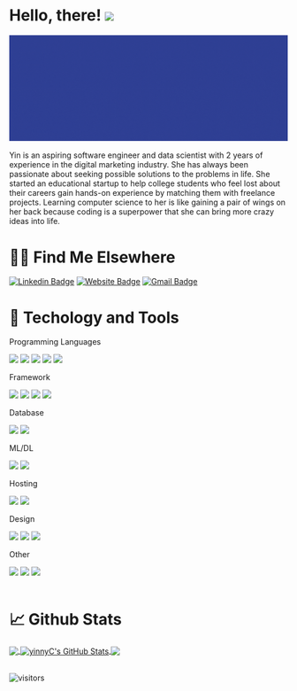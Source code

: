 # Hello, there! <img src="https://raw.githubusercontent.com/MartinHeinz/MartinHeinz/master/wave.gif" width="30px">

![header](./images/header.gif)

Yin is an aspiring software engineer and data scientist with 2 years of experience in the digital marketing industry. She has always been passionate about seeking possible solutions to the problems in life. She started an educational startup to help college students who feel lost about their careers gain hands-on experience by matching them with freelance projects. Learning computer science to her is like gaining a pair of wings on her back because coding is a superpower that she can bring more crazy ideas into life.

# 🤙🏻 Find Me Elsewhere

[![Linkedin Badge](https://img.shields.io/badge/-YinChang-blue?style=flat-square&logo=Linkedin&logoColor=white&link=https://www.linkedin.com/in/yin-chang/)](https://www.linkedin.com/in/yin-chang/)
[![Website Badge](https://img.shields.io/badge/-Portfolio-e34f26?style=flat-square&logo=HTML5&logoColor=white&link=https://www.makeschool.com/portfolio/yin-chang)](https://www.makeschool.com/portfolio/yin-chang)
[![Gmail Badge](https://img.shields.io/badge/-yin.chang@students.makeschool.com-d14836?style=flat-square&logo=Gmail&logoColor=white&link=mailto:yin.chang@students.makeschool.com)](mailto:yin.chang@students.makeschool.com)

# 🔧 Techology and Tools

Programming Languages

<img src="https://img.shields.io/badge/python%20-%2314354C.svg?&style=for-the-badge&logo=python&logoColor=white"/>
<img src="https://img.shields.io/badge/javascript%20-%23323330.svg?&style=for-the-badge&logo=javascript&logoColor=%23F7DF1E"/>
<img src="https://img.shields.io/badge/html5%20-%23E34F26.svg?&style=for-the-badge&logo=html5&logoColor=white"/>
<img src="https://img.shields.io/badge/css3%20-%231572B6.svg?&style=for-the-badge&logo=css3&logoColor=white"/>
<img src="https://img.shields.io/badge/shell_script%20-%23121011.svg?&style=for-the-badge&logo=gnu-bash&logoColor=white"/>

Framework

<img src="https://img.shields.io/badge/react%20-%2320232a.svg?&style=for-the-badge&logo=react&logoColor=%2361DAFB"/>
<img src="https://img.shields.io/badge/react_native%20-%2320232a.svg?&style=for-the-badge&logo=react&logoColor=%2361DAFB"/>
<img src="https://img.shields.io/badge/bootstrap%20-%23563D7C.svg?&style=for-the-badge&logo=bootstrap&logoColor=white"/>
<img src="https://img.shields.io/badge/flask%20-%23000.svg?&style=for-the-badge&logo=flask&logoColor=white"/>

Database

<img src ="https://img.shields.io/badge/sqlite-%2307405e.svg?&style=for-the-badge&logo=sqlite&logoColor=white"/>
<img src ="https://img.shields.io/badge/MongoDB-%234ea94b.svg?&style=for-the-badge&logo=mongodb&logoColor=white"/>

ML/DL

<img src="https://img.shields.io/badge/numpy%20-%23013243.svg?&style=for-the-badge&logo=numpy&logoColor=white" />
<img src="https://img.shields.io/badge/pandas%20-%23150458.svg?&style=for-the-badge&logo=pandas&logoColor=white" />

Hosting

<img src="https://img.shields.io/badge/heroku%20-%23430098.svg?&style=for-the-badge&logo=heroku&logoColor=white"/>
<img src="https://img.shields.io/badge/glitch%20-%233333FF.svg?&style=for-the-badge&logo=glitch&logoColor=white"/>

Design

<img src="https://img.shields.io/badge/figma%20-%23F24E1E.svg?&style=for-the-badge&logo=figma&logoColor=white"/>
<img src="https://img.shields.io/badge/adobe%20illustrator%20-%23FF9A00.svg?&style=for-the-badge&logo=adobe%20illustrator&logoColor=white"/>
<img src="https://img.shields.io/badge/adobe%20photoshop%20-%2331A8FF.svg?&style=for-the-badge&logo=adobe%20photoshop&logoColor=white"/>

Other

<img src="https://img.shields.io/badge/Jupyter%20-%23F37626.svg?&style=for-the-badge&logo=Jupyter&logoColor=white" />
<img src="https://img.shields.io/badge/-Raspberry%20Pi-C51A4A?style=for-the-badge&logo=Raspberry-Pi"/>
<img src="https://img.shields.io/badge/-Arduino-00979D?style=for-the-badge&logo=Arduino&logoColor=white"/>
<br /><br />

# 📈 Github Stats

<a href="https://github.com/yinnyC">
<img align="center" src="https://github-readme-stats.vercel.app/api/top-langs/?username=yinnyC&langs_count=3&theme=radical" />
</a>
<a href="https://github.com/yinnyC">
<img align="center" src="https://github-readme-stats.vercel.app/api?username=yinnyC&show_icons=true&line_height=27&count_private=true&theme=radical" alt="yinnyC's GitHub Stats" />
</a>

<a href="https://github.com/yinnyC">
  <img align="center" src="https://github-readme-stats.vercel.app/api/wakatime?username=yinnyC&theme=radical" />
</a><br/><br/>

![visitors](https://visitor-badge.glitch.me/badge?page_id=yinnyC)
